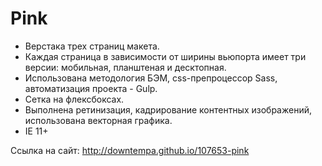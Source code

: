 # Pink

* Верстака трех страниц макета.
* Каждая страница в зависимости от ширины вьюпорта имеет три версии: мобильная, планштеная и десктопная.
* Использована методология БЭМ, css-препроцессор Sass, автоматизация проекта - Gulp.
* Сетка на флексбоксах.
* Выполнена ретинизация, кадрирование контентных изображений, использована векторная графика.
* IE 11+

Ссылка на сайт: http://downtempa.github.io/107653-pink

